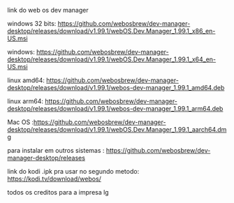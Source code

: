 link do web os dev manager 

windows 32 bits: https://github.com/webosbrew/dev-manager-desktop/releases/download/v1.99.1/webOS.Dev.Manager_1.99.1_x86_en-US.msi

windows: https://github.com/webosbrew/dev-manager-desktop/releases/download/v1.99.1/webOS.Dev.Manager_1.99.1_x64_en-US.msi

linux amd64: https://github.com/webosbrew/dev-manager-desktop/releases/download/v1.99.1/webos-dev-manager_1.99.1_amd64.deb

linux arm64: https://github.com/webosbrew/dev-manager-desktop/releases/download/v1.99.1/webos-dev-manager_1.99.1_arm64.deb

Mac OS :https://github.com/webosbrew/dev-manager-desktop/releases/download/v1.99.1/webOS.Dev.Manager_1.99.1_aarch64.dmg

para instalar em outros sistemas : https://github.com/webosbrew/dev-manager-desktop/releases

link do kodi .ipk pra usar no segundo metodo: https://kodi.tv/download/webos/

todos os creditos para a impresa lg 
